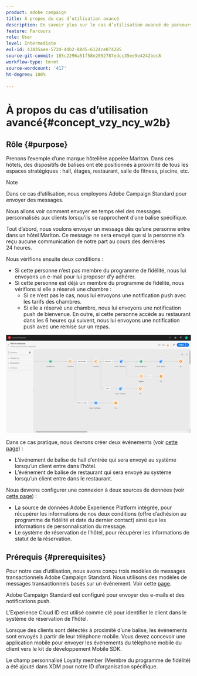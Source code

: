 ```yaml
---
product: adobe campaign
title: À propos du cas d’utilisation avancé
description: En savoir plus sur le cas d’utilisation avancé de parcours
feature: Parcours
role: User
level: Intermediate
exl-id: 43435aee-572d-4db2-88d5-6124ce074285
source-git-commit: 185c2296a51f58e2092787edcc35ee9e4242bec8
workflow-type: tm+mt
source-wordcount: '417'
ht-degree: 100%

---
```


# À propos du cas d’utilisation avancé{#concept_vzy_ncy_w2b}

## Rôle {#purpose}

Prenons l’exemple d’une marque hôtelière appelée Marlton. Dans ces hôtels, des dispositifs de balises ont été positionnés à proximité de tous les espaces stratégiques : hall, étages, restaurant, salle de fitness, piscine, etc.

>[!NOTE]
>
>Dans ce cas d’utilisation, nous employons Adobe Campaign Standard pour envoyer des messages.

Nous allons voir comment envoyer en temps réel des messages personnalisés aux clients lorsqu’ils se rapprochent d’une balise spécifique.

Tout d’abord, nous voulons envoyer un message dès qu’une personne entre dans un hôtel Marlton. Ce message ne sera envoyé que si la personne n’a reçu aucune communication de notre part au cours des dernières 24 heures.

Nous vérifions ensuite deux conditions :

* Si cette personne n’est pas membre du programme de fidélité, nous lui envoyons un e-mail pour lui proposer d’y adhérer.
* Si cette personne est déjà un membre du programme de fidélité, nous vérifions si elle a réservé une chambre :
   * Si ce n’est pas le cas, nous lui envoyons une notification push avec les tarifs des chambres.
   * Si elle a réservé une chambre, nous lui envoyons une notification push de bienvenue. En outre, si cette personne accède au restaurant dans les 6 heures qui suivent, nous lui envoyons une notification push avec une remise sur un repas.

![](../assets/journeyuc2_29.png)

Dans ce cas pratique, nous devrons créer deux événements (voir [cette page](../usecase/configuring-the-events.md)) :

* L’événement de balise de hall d’entrée qui sera envoyé au système lorsqu’un client entre dans l’hôtel.
* L’événement de balise de restaurant qui sera envoyé au système lorsqu’un client entre dans le restaurant.

Nous devrons configurer une connexion à deux sources de données (voir [cette page](../usecase/configuring-the-data-sources.md)) :

* La source de données Adobe Experience Platform intégrée, pour récupérer les informations de nos deux conditions (offre d’adhésion au programme de fidélité et date du dernier contact) ainsi que les informations de personnalisation du message.
* Le système de réservation de l’hôtel, pour récupérer les informations de statut de la réservation.

## Prérequis {#prerequisites}

Pour notre cas d’utilisation, nous avons conçu trois modèles de messages transactionnels Adobe Campaign Standard. Nous utilisons des modèles de messages transactionnels basés sur un événement. Voir cette [page](https://experienceleague.adobe.com/docs/campaign-standard/using/communication-channels/transactional-messaging/getting-started-with-transactional-msg.html).

Adobe Campaign Standard est configuré pour envoyer des e-mails et des notifications push.

L’Experience Cloud ID est utilisé comme clé pour identifier le client dans le système de réservation de l’hôtel.

Lorsque des clients sont détectés à proximité d’une balise, les événements sont envoyés à partir de leur téléphone mobile. Vous devez concevoir une application mobile pour envoyer les événements du téléphone mobile du client vers le kit de développement Mobile SDK.

Le champ personnalisé Loyalty member (Membre du programme de fidélité) a été ajouté dans XDM pour notre ID d’organisation spécifique.
